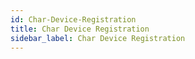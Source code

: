 ```yaml
---
id: Char-Device-Registration
title: Char Device Registration
sidebar_label: Char Device Registration
---
```



#
